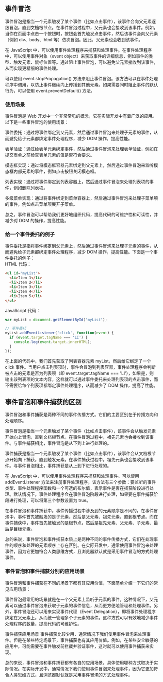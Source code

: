 ## 事件冒泡
事件冒泡是指当一个元素触发了某个事件（比如点击事件），该事件会向父元素逐级冒泡，直到文档根节点。在事件冒泡过程中，父元素也会接收到该事件。例如，当你在页面中点击一个按钮时，按钮会首先触发点击事件，然后该事件会向父元素（例如 div、body、html 等）依次冒泡。因此，父元素也会收到该事件。

在 JavaScript 中，可以使用事件处理程序来捕获和处理事件。在事件处理程序中，可以使用事件对象（event object）来获取事件的详细信息，例如事件的类型、触发元素、鼠标位置等。通过阻止事件冒泡，可以避免父元素接收到该事件，从而实现更精细的事件处理。

可以使用 event.stopPropagation() 方法来阻止事件冒泡。该方法可以在事件处理程序中调用，以防止事件继续向上传播到其他元素。如果需要同时阻止事件的默认行为，可以使用 event.preventDefault() 方法。

### 使用场景
事件冒泡是 Web 开发中一个非常常见的概念，它在实际开发中有着广泛的应用。以下是一些事件冒泡的使用场景：

事件委托：通过将事件绑定到父元素，然后通过事件冒泡来处理子元素的事件，从而避免给子元素都绑定事件处理程序，减少 DOM 操作，提高性能。

表单验证：通过给表单元素绑定事件，然后通过事件冒泡来处理表单验证，例如在提交表单之前检查表单元素的值是否符合要求。

模态框实现：通过将模态框容器元素绑定到父元素上，然后通过事件冒泡来监听模态框内部元素的事件，例如点击按钮关闭模态框。

列表实现：通过将事件绑定到列表容器上，然后通过事件冒泡来处理列表项的事件，例如删除列表项。

多级菜单实现：通过将事件绑定到菜单容器上，然后通过事件冒泡来处理子菜单项的事件，例如点击菜单项展开子菜单。

总之，事件冒泡可以帮助我们更好地组织代码，提高代码的可维护性和可读性，并减少对 DOM 的操作，提高性能。

### 给一个事件委托的例子
事件委托是指将事件绑定到父元素上，然后通过事件冒泡来处理子元素的事件，从而避免给子元素都绑定事件处理程序，减少 DOM 操作，提高性能。下面是一个事件委托的例子：  
HTML 代码：

```html
<ul id="myList">
  <li>Item 1</li>
  <li>Item 2</li>
  <li>Item 3</li>
  <li>Item 4</li>
  <li>Item 5</li>
</ul>

```

JavaScript 代码：
```javascript
var myList = document.getElementById('myList');

// 事件委托
myList.addEventListener('click', function(event) {
  if (event.target.tagName === 'LI') {
    console.log(event.target.innerHTML);
  }
});

```

在上面的代码中，我们首先获取了列表容器元素 myList，然后给它绑定了一个 click 事件。当用户点击列表项时，事件会冒泡到列表容器，事件处理程序会判断被点击的元素是否为列表项（即 event.target.tagName === 'LI'），如果是，则输出该列表项的文本内容。这样就可以通过事件委托来处理列表项的点击事件，而不需要给每个列表项都绑定事件处理程序，从而减少了 DOM 操作，提高了性能。


## 事件冒泡和事件捕获的区别
事件冒泡和事件捕获是两种不同的事件传播方式。它们的主要区别在于传播方向和处理顺序。

事件冒泡是指当一个元素触发了某个事件（比如点击事件），该事件会从触发元素开始向上冒泡，直到文档根节点。在事件冒泡过程中，祖先元素也会接收到该事件。与事件捕获相比，事件冒泡是从下到上进行处理的。

事件捕获是指当一个元素触发了某个事件（比如点击事件），该事件会从文档根节点开始向下捕获，直到触发元素。在事件捕获过程中，祖先元素也会接收到该事件。与事件冒泡相比，事件捕获是从上到下进行处理的。

在 JavaScript 中，可以使用事件处理程序来捕获和处理事件。可以使用 addEventListener 方法来注册事件处理程序，该方法有三个参数：要监听的事件类型、事件处理程序函数和一个可选的布尔值，表示事件是否在捕获阶段进行处理。默认情况下，事件处理程序会在事件冒泡阶段进行处理，如果要在事件捕获阶段进行处理，可以将第三个参数设置为 true。

在事件冒泡和事件捕获中，事件传播过程中涉及到的元素顺序是不同的。在事件冒泡中，事件首先被触发的是子元素，然后是父元素、祖先元素，直到根节点。而在事件捕获中，事件首先被触发的是根节点，然后是祖先元素、父元素、子元素、最后是目标元素。

总的来说，事件冒泡和事件捕获本质上是两种不同的事件传播方式，它们在处理事件的顺序和处理的元素顺序上存在区别。在实际开发中，通常使用事件冒泡来处理事件，因为它更加符合人类思维方式，且浏览器默认就是采用事件冒泡的方式处理事件。

### 事件冒泡和事件捕获分别的应用场景
事件冒泡和事件捕获在不同的场景下都有其应用价值，下面简单介绍一下它们的常见应用场景：

事件冒泡最常用的场景就是在一个父元素上监听子元素的事件。这种情况下，父元素可以通过事件冒泡来获取子元素的事件信息，从而更方便地管理和处理事件。另外，事件冒泡还可以用来实现事件代理（Event Delegation），即将事件处理程序绑定在父元素上，从而统一管理多个子元素的事件。这种方式可以有效地减少事件处理程序的数量，提高代码的可维护性。

事件捕获应用场景
事件捕获比较少用，通常情况下我们使用事件冒泡来处理事件。但是在某些特定场景下，事件捕获也有其应用价值。例如，在某些安全敏感的应用中，可能需要在事件触发前拦截并验证事件，这时就可以使用事件捕获来实现。

总的来说，事件冒泡和事件捕获都有各自的应用场景，具体使用哪种方式取决于实际情况。在实际开发中，通常情况下我们使用事件冒泡来处理事件，因为它更加符合人类思维方式，且浏览器默认就是采用事件冒泡的方式处理事件。
